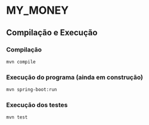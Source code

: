 # MY_MONEY

## Compilação e Execução

### Compilação
```sh
mvn compile
```

### Execução do programa (ainda em construção)
```sh
mvn spring-boot:run
```

### Execução dos testes
```sh
mvn test
```
